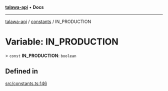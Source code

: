 [**talawa-api**](../../README.md) • **Docs**

***

[talawa-api](../../modules.md) / [constants](../README.md) / IN\_PRODUCTION

# Variable: IN\_PRODUCTION

\> `const` **IN\_PRODUCTION**: `boolean`

## Defined in

[src/constants.ts:146](https://github.com/PalisadoesFoundation/talawa-api/blob/d0c167bb942c4778fba221c2cdd27665fc7dbf61/src/constants.ts#L146)
